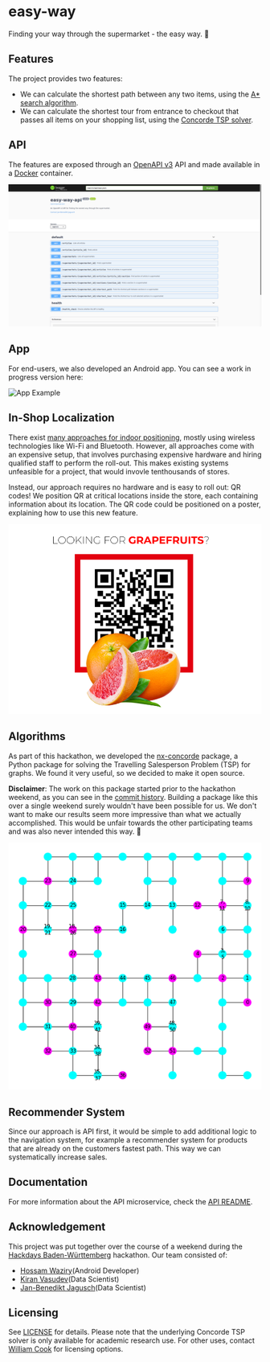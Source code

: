 # easy-way

Finding your way through the supermarket - the easy way. 🤙

## Features

The project provides two features:

* We can calculate the shortest path between any two items, using the [A* search algorithm](https://en.wikipedia.org/wiki/A*_search_algorithm).
* We can calculate the shortest tour from entrance to checkout that passes all items on your shopping list, using the [Concorde TSP solver](http://www.math.uwaterloo.ca/tsp/concorde.html).

## API

The features are exposed through an [OpenAPI v3](https://swagger.io/specification/) API and made available in a [Docker](https://www.docker.com/) container.

![OpenAPI example](open_api_example.png)

## App

For end-users, we also developed an Android app. You can see a work in progress version here:

![App Example](app.gif)

## In-Shop Localization

There exist [many approaches for indoor positioning](https://en.wikipedia.org/wiki/Indoor_positioning_system#Wireless_technologies), mostly using wireless technologies like Wi-Fi and Bluetooth. However, all approaches come with an expensive setup, that involves purchasing expensive hardware and hiring qualified staff to perform the roll-out. This makes existing systems unfeasible for a project, that would invovle tenthousands of stores.

Instead, our approach requires no hardware and is easy to roll out: QR codes! We position QR at critical locations inside the store, each containing information about its location. The QR code could be positioned on a poster, explaining how to use this new feature.

![QR Example](qr_example.png)

## Algorithms

As part of this hackathon, we developed the [nx-concorde](https://github.com/janjagusch/nx-concorde) package, a Python package for solving the Travelling Salesperson Problem (TSP) for graphs. We found it very useful, so we decided to make it open source.

**Disclaimer**: The work on this package started prior to the hackathon weekend, as you can see in the [commit history](https://github.com/janjagusch/nx-concorde/commits/main). Building a package like this over a single weekend surely wouldn't have been possible for us. We don't want to make our results seem more impressive than what we actually accomplished. This would be unfair towards the other participating teams and was also never intended this way. 🌈

![nx-concorde example](nx_concorde_example.png)

## Recommender System

Since our approach is API first, it would be simple to add additional logic to the navigation system, for example a recommender system for products that are already on the customers fastest path. This way we can systematically increase sales.

## Documentation

For more information about the API microservice, check the [API README](./api/README.md).

## Acknowledgement

This project was put together over the course of a weekend during the [Hackdays Baden-Württemberg](https://www.hack-days.de/baden-wuerttemberg) hackathon. Our team consisted of:

* [Hossam Waziry](https://www.linkedin.com/in/7ossam-gamal/)(Android Developer)
* [Kiran Vasudev](https://www.linkedin.com/in/kiranvasudev/)(Data Scientist)
* [Jan-Benedikt Jagusch](https://www.linkedin.com/in/janjagusch/)(Data Scientist)

## Licensing

See [LICENSE](LICENSE) for details. Please note that the underlying Concorde TSP solver is only available for academic research use. For other uses, contact [William Cook](bico@uwaterloo.ca) for licensing options.
